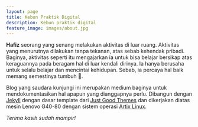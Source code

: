 ```yaml
---
layout: page
title: Kebun Praktik Digital 
description: Kebun praktik digital
feature_image: images/about.jpg
---
```


**Hafiz** seorang yang senang melakukan aktivitas di luar ruang. Aktivitas yang
menurutnya dilakukan tanpa tekanan, atas sebab kehendak pribadi. Baginya,
aktivitas seperti itu mengajarkan ia untuk bisa belajar bersikap atas
keraguannya pada beragam hal di luar kendali dirinya. Ia hanya berusaha untuk
selalu belajar dan mencintai kehidupan. Sebab, ia percaya hal baik memang
semestinya tumbuh 🌻.

Blog yang saudara kunjungi ini merupakan medium baginya untuk mendokumentasikan
hal apapun yang dianggapnya perlu. Dibangun dengan
[Jekyll](https://jekyllrb.com) dengan dasar template dari [Just Good
Themes](https://scriptor-jekyll.netlify.app/) dan dikerjakan diatas mesin
Lenovo G40-80 dengan sistem operasi [Artix Linux](https://artixlinux.org/).

*Terima kasih sudah mampir!*
